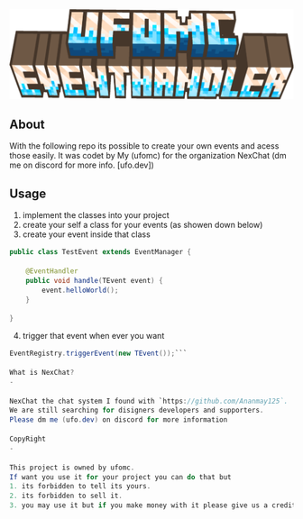 <img src="eventhandler.png" width="2048" hight="400"/>

About
-

With the following repo its possible to create your own events and acess those easily.
It was codet by My (ufomc) for the organization NexChat (dm me on discord for more info. [ufo.dev])

Usage
-
 1. implement the classes into your project
 2. create your self a class for your events (as showen down below)
 3. create your event inside that class

```java
public class TestEvent extends EventManager {

    @EventHandler
    public void handle(TEvent event) {
        event.helloWorld();
    }

}
```

 4. trigger that event when ever you want

```java
EventRegistry.triggerEvent(new TEvent());```

What is NexChat?
-

NexChat the chat system I found with `https://github.com/Ananmay125`.
We are still searching for disigners developers and supporters.
Please dm me (ufo.dev) on discord for more information

CopyRight
-

This project is owned by ufomc.
If want you use it for your project you can do that but
1. its forbidden to tell its yours.
2. its forbidden to sell it.
3. you may use it but if you make money with it please give us a credit.
